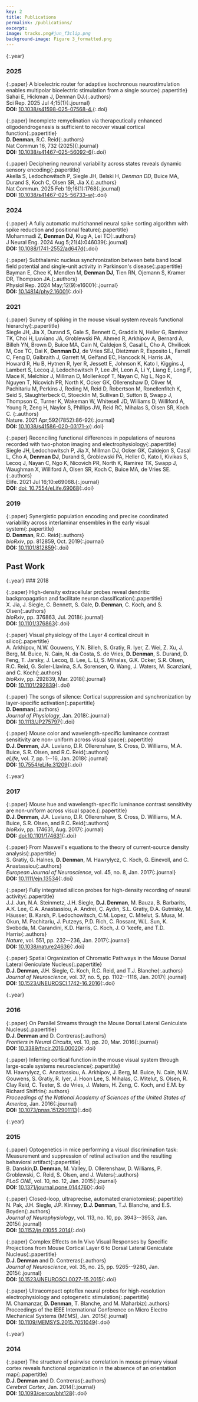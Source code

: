 ```yaml
---
key: 2
title: Publications
permalink: /publications/
excerpt: 
image: tracks.png#jun_f3clip.png
background-image: Figure 3_formatted.png
---
```


{:.year}
### 2025
{:.paper}
<span>A bioelectric router for adaptive isochronous neurostimulation enables multipolar bioelectric stimulation from a single source</span>{:.papertitle}  
<span>Sahai E, Hickman J, Denman DJ.</span>{:.authors}  
<span>Sci Rep. 2025 Jul 4;15(1)</span>{:.journal}  
<span>**DOI:** [10.1038/s41598-025-07568-4.](https://www.nature.com/articles/s41598-025-07568-4)</span>{:.doi}  

{:.paper}
<span>Incomplete remyelination via therapeutically enhanced oligodendrogenesis is sufficient to recover visual cortical function</span>{:.papertitle}  
<span>**D. Denman**, R.C. Reid</span>{:.authors}  
<span>Nat Commun 16, 732 (2025)</span>{:.journal}  
<span>**DOI:** [10.1038/s41467-025-56092-6](https://www.nature.com/articles/s41467-025-56092-6#article-info)</span>{:.doi}  

{:.paper}
<span>Deciphering neuronal variability across states reveals dynamic sensory encoding</span>{:.papertitle}  
<span>Akella S, Ledochowitsch P, Siegle JH, Belski H, *Denman DD*, Buice MA, Durand S, Koch C, Olsen SR, Jia X.</span>{:.authors}  
<span>Nat Commun. 2025 Feb 19;16(1):1768</span>{:.journal}  
<span>**DOI:** [10.1038/s41467-025-56733-w](https://www.nature.com/articles/s41467-025-56733-w)</span>{:.doi}  

### 2024

{:.paper}
<span>A fully automatic multichannel neural spike sorting algorithm with spike reduction and positional feature</span>{:.papertitle}  
<span>Mohammadi Z, **Denman DJ**, Klug A, Lei TC</span>{:.authors}  
<span>J Neural Eng. 2024 Aug 5;21(4):046039</span>{:.journal}  
<span>**DOI:** [10.1088/1741-2552/ad647d](https://iopscience.iop.org/article/10.1088/1741-2552/ad647d)</span>{:.doi}  

{:.paper}
<span>Subthalamic nucleus synchronization between beta band local field potential and single-unit activity in Parkinson's disease</span>{:.papertitle}  
<span>Bayman E, Chee K, Mendlen M, **Denman DJ**, Tien RN, Ojemann S, Kramer DR, Thompson JA.</span>{:.authors}  
<span>Physiol Rep. 2024 May;12(9):e16001</span>{:.journal}  
<span>**DOI:** [10.14814/phy2.16001](https://physoc.onlinelibrary.wiley.com/doi/10.14814/phy2.16001)</span>{:.doi}  

### 2021

{:.paper}
<span>Survey of spiking in the mouse visual system reveals functional hierarchy</span>{:.papertitle}  
<span>Siegle JH, Jia X, Durand S, Gale S, Bennett C, Graddis N, Heller G, Ramirez TK, Choi H, Luviano JA, Groblewski PA, Ahmed R, Arkhipov A, Bernard A, Billeh YN, Brown D, Buice MA, Cain N, Caldejon S, Casal L, Cho A, Chvilicek M, Cox TC, Dai K, **Denman DJ**, de Vries SEJ, Dietzman R, Esposito L, Farrell C, Feng D, Galbraith J, Garrett M, Gelfand EC, Hancock N, Harris JA, Howard R, Hu B, Hytnen R, Iyer R, Jessett E, Johnson K, Kato I, Kiggins J, Lambert S, Lecoq J, Ledochowitsch P, Lee JH, Leon A, Li Y, Liang E, Long F, Mace K, Melchior J, Millman D, Mollenkopf T, Nayan C, Ng L, Ngo K, Nguyen T, Nicovich PR, North K, Ocker GK, Ollerenshaw D, Oliver M, Pachitariu M, Perkins J, Reding M, Reid D, Robertson M, Ronellenfitch K, Seid S, Slaughterbeck C, Stoecklin M, Sullivan D, Sutton B, Swapp J, Thompson C, Turner K, Wakeman W, Whitesell JD, Williams D, Williford A, Young R, Zeng H, Naylor S, Phillips JW, Reid RC, Mihalas S, Olsen SR, Koch C. </span>{:.authors}  
<span> Nature. 2021 Apr;592(7852):86-92</span>{:.journal}  
<span>**DOI:** [10.1038/s41586-020-03171-x](https://www.nature.com/articles/s41586-020-03171-x)</span>{:.doi}  

{:.paper}
<span>Reconciling functional differences in populations of neurons recorded with two-photon imaging and electrophysiology</span>{:.papertitle}  
<span>Siegle JH, Ledochowitsch P, Jia X, Millman DJ, Ocker GK, Caldejon S, Casal L, Cho A, **Denman DJ**, Durand S, Groblewski PA, Heller G, Kato I, Kivikas S, Lecoq J, Nayan C, Ngo K, Nicovich PR, North K, Ramirez TK, Swapp J, Waughman X, Williford A, Olsen SR, Koch C, Buice MA, de Vries SE.</span>{:.authors}  
<span>Elife. 2021 Jul 16;10:e69068.</span>{:.journal}  
<span>**DOI:** [doi: 10.7554/eLife.69068](https://elifesciences.org/articles/69068)</span>{:.doi}  

### 2019

{:.paper}
<span>Synergistic population encoding and precise coordinated variability across interlaminar ensembles in the early visual system</span>{:.papertitle}  
<span>**D. Denman**, R.C. Reid</span>{:.authors}  
<span>_bioRxiv_, pp. 812859, Oct. 2019</span>{:.journal}  
<span>**DOI:** [10.1101/812859](https://www.biorxiv.org/content/10.1101/812859v1)</span>{:.doi}  


<h2>Past Work</h2>
{:.year}
### 2018

{:.paper}
<span>High-density extracellular probes reveal dendritic backpropagation and facilitate neuron classification</span>{:.papertitle}  
<span>X. Jia, J. Siegle, C. Bennett, S. Gale, **D. Denman**, C. Koch, and S. Olsen</span>{:.authors}  
<span>_bioRxiv_, pp. 376863, Jul. 2018</span>{:.journal}  
<span>**DOI:** [10.1101/376863](https://dx.doi.org/10.1101/376863)</span>{:.doi}  

{:.paper}
<span>Visual physiology of the Layer 4 cortical circuit in silico</span>{:.papertitle}  
<span>A. Arkhipov, N.W. Gouwens, Y.N. Billeh, S. Gratiy, R. Iyer, Z. Wei, Z. Xu, J. Berg, M. Buice, N. Cain, N. da Costa, S. de Vries, **D. Denman**, S. Durand, D. Feng, T. Jarsky, J. Lecoq, B. Lee, L. Li, S. Mihalas, G.K. Ocker, S.R. Olsen, R.C. Reid, G. Soler-Llavina, S.A. Sorensen, Q. Wang, J. Waters, M. Scanziani, and C. Koch</span>{:.authors}  
<span>_bioRxiv_, pp. 292839, Mar. 2018</span>{:.journal}  
<span>**DOI:** [10.1101/292839](https://dx.doi.org/10.1101/292839)</span>{:.doi}  

{:.paper}
<span>The songs of silence: Cortical suppression and synchronization by layer-specific activation</span>{:.papertitle}  
<span>**D. Denman**</span>{:.authors}  
<span>_Journal of Physiology_, Jan. 2018</span>{:.journal}  
<span>**DOI:** [10.1113/JP275797](https://dx.doi.org/10.1113/JP275797)</span>{:.doi}  

{:.paper}
<span>Mouse color and wavelength-specific luminance contrast sensitivity are non- uniform across visual space</span>{:.papertitle}  
<span>**D.J. Denman**, J.A. Luviano, D.R. Ollerenshaw, S. Cross, D. Williams, M.A. Buice, S.R. Olsen, and R.C. Reid</span>{:.authors}  
<span>_eLife_, vol. 7, pp. 1--16, Jan. 2018</span>{:.journal}  
<span>**DOI:** [10.7554/eLife.31209](https://dx.doi.org/10.7554/eLife.31209)</span>{:.doi}  

{:.year}
### 2017

{:.paper}
<span>Mouse hue and wavelength-specific luminance contrast sensitivity are non-uniform across visual space.</span>{:.papertitle}  
<span>**D.J. Denman**, J.A. Luviano, D.R. Ollerenshaw, S. Cross, D. Williams, M.A. Buice, S.R. Olsen, and R.C. Reid</span>{:.authors}  
<span>_bioRxiv_, pp. 174631, Aug. 2017</span>{:.journal}  
<span>**DOI:** [doi:10.1101/174631](https://dx.doi.org/doi:10.1101/174631)</span>{:.doi}  

{:.paper}
<span>From Maxwell's equations to the theory of current-source density analysis</span>{:.papertitle}  
<span>S. Gratiy, G. Halnes, **D. Denman**, M. Hawrylycz, C. Koch, G. Einevoll, and C. Anastassiou</span>{:.authors}  
<span>_European Journal of Neuroscience_, vol. 45, no. 8, Jan. 2017</span>{:.journal}  
<span>**DOI:** [10.1111/ejn.13534](https://dx.doi.org/10.1111/ejn.13534)</span>{:.doi}  

{:.paper}
<span>Fully integrated silicon probes for high-density recording of neural activity</span>{:.papertitle}  
<span>J.J. Jun, N.A. Steinmetz, J.H. Siegle, **D.J. Denman**, M. Bauza, B. Barbarits, A.K. Lee, C.A. Anastassiou, A. Andrei, Ç. Aydın, S.L. Gratiy, D.A. Gutnisky, M. Häusser, B. Karsh, P. Ledochowitsch, C.M. Lopez, C. Mitelut, S. Musa, M. Okun, M. Pachitariu, J. Putzeys, P.D. Rich, C. Rossant, W.L. Sun, K. Svoboda, M. Carandini, K.D. Harris, C. Koch, J. O 'keefe, and T.D. Harris</span>{:.authors}  
<span>_Nature_, vol. 551, pp. 232--236, Jan. 2017</span>{:.journal}  
<span>**DOI:** [10.1038/nature24636](https://dx.doi.org/10.1038/nature24636)</span>{:.doi}  

{:.paper}
<span>Spatial Organization of Chromatic Pathways in the Mouse Dorsal Lateral Geniculate Nucleus</span>{:.papertitle}  
<span>**D.J. Denman**, J.H. Siegle, C. Koch, R.C. Reid, and T.J. Blanche</span>{:.authors}  
<span>_Journal of Neuroscience_, vol. 37, no. 5, pp. 1102--1116, Jan. 2017</span>{:.journal}  
<span>**DOI:** [10.1523/JNEUROSCI.1742-16.2016](https://dx.doi.org/10.1523/JNEUROSCI.1742-16.2016)</span>{:.doi}  

{:.year}
### 2016

{:.paper}
<span>On Parallel Streams through the Mouse Dorsal Lateral Geniculate Nucleus</span>{:.papertitle}  
<span>**D.J. Denman** and D. Contreras</span>{:.authors}  
<span>_Frontiers in Neural Circuits_, vol. 10, pp. 20, Mar. 2016</span>{:.journal}  
<span>**DOI:** [10.3389/fncir.2016.00020](https://dx.doi.org/10.3389/fncir.2016.00020)</span>{:.doi}  

{:.paper}
<span>Inferring cortical function in the mouse visual system through large-scale systems neuroscience</span>{:.papertitle}  
<span>M. Hawrylycz, C. Anastassiou, A. Arkhipov, J. Berg, M. Buice, N. Cain, N.W. Gouwens, S. Gratiy, R. Iyer, J. Hoon Lee, S. Mihalas, C. Mitelut, S. Olsen, R. Clay Reid, C. Teeter, S. de Vries, J. Waters, H. Zeng, C. Koch, and E.M. by Richard Shiffrin</span>{:.authors}  
<span>_Proceedings of the National Academy of Sciences of the United States of America_, Jan. 2016</span>{:.journal}  
<span>**DOI:** [10.1073/pnas.1512901113](https://dx.doi.org/10.1073/pnas.1512901113)</span>{:.doi}  

{:.year}
### 2015

{:.paper}
<span>Optogenetics in mice performing a visual discrimination task: Measurement and suppression of retinal activation and the resulting behavioral artifact</span>{:.papertitle}  
<span>B. Danskin,**D. Denman**, M. Valley, D. Ollerenshaw, D. Williams, P. Groblewski, C. Reid, S. Olsen, and J. Waters</span>{:.authors}  
<span>_PLoS ONE_, vol. 10, no. 12, Jan. 2015</span>{:.journal}  
<span>**DOI:** [10.1371/journal.pone.0144760](https://dx.doi.org/10.1371/journal.pone.0144760)</span>{:.doi}  

{:.paper}
<span>Closed-loop, ultraprecise, automated craniotomies</span>{:.papertitle}  
<span>N. Pak, J.H. Siegle, J.P. Kinney, **D.J. Denman**, T.J. Blanche, and E.S. Boyden</span>{:.authors}  
<span>_Journal of Neurophysiology_, vol. 113, no. 10, pp. 3943--3953, Jan. 2015</span>{:.journal}  
<span>**DOI:** [10.1152/jn.01055.2014](https://dx.doi.org/10.1152/jn.01055.2014)</span>{:.doi}  

{:.paper}
<span>Complex Effects on In Vivo Visual Responses by Specific Projections from Mouse Cortical Layer 6 to Dorsal Lateral Geniculate Nucleus</span>{:.papertitle}  
<span>**D.J. Denman** and D. Contreras</span>{:.authors}  
<span>_Journal of Neuroscience_, vol. 35, no. 25, pp. 9265--9280, Jan. 2015</span>{:.journal}  
<span>**DOI:** [10.1523/JNEUROSCI.0027-15.2015](https://dx.doi.org/10.1523/JNEUROSCI.0027-15.2015)</span>{:.doi}  

{:.paper}
<span>Ultracompact optoflex neural probes for high-resolution electrophysiology and optogenetic stimulation</span>{:.papertitle}  
<span>M. Chamanzar, **D. Denman**, T. Blanche, and M. Maharbiz</span>{:.authors}  
<span>Proceedings of the IEEE International Conference on Micro Electro Mechanical Systems (MEMS), Jan. 2015</span>{:.journal}  
<span>**DOI:** [10.1109/MEMSYS.2015.7051049](https://dx.doi.org/10.1109/MEMSYS.2015.7051049)</span>{:.doi}  

{:.year}
### 2014

{:.paper}
<span>The structure of pairwise correlation in mouse primary visual cortex reveals functional organization in the absence of an orientation map</span>{:.papertitle}  
<span>**D.J. Denman** and D. Contreras</span>{:.authors}  
<span>_Cerebral Cortex_, Jan. 2014</span>{:.journal}  
<span>**DOI:** [10.1093/cercor/bht128](https://dx.doi.org/10.1093/cercor/bht128)</span>{:.doi}  

